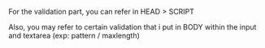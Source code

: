 For the validation part, you can refer in HEAD > SCRIPT

Also, you may refer to certain validation that i put in BODY within the input and textarea (exp: pattern / maxlength)
